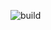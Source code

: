 ![build](https://github.com/javagurulv/-java_2_monday_february_2023_online/actions/workflows/build.yaml/badge.svg)
